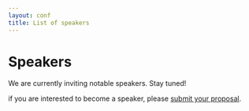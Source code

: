 ```yaml
---
layout: conf
title: List of speakers
---
```


# Speakers

We are currently inviting notable speakers. Stay tuned!

if you are interested to become a speaker, please [submit your proposal](/cfp).